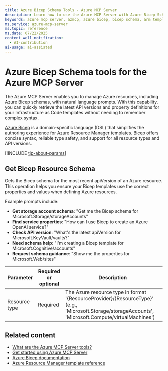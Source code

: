 ```yaml
---
title: Azure Bicep Schema Tools - Azure MCP Server
description: Learn how to use the Azure MCP Server with Azure Bicep Schema to retrieve the latest API versions and properties for Azure resources in Bicep templates.
keywords: azure mcp server, azmcp, azure bicep, bicep schema, arm templates, infrastructure as code
ms.service: azure-mcp-server
ms.topic: reference
ms.date: 07/22/2025
content_well_notification: 
  - AI-contribution
ai-usage: ai-assisted
---
```


# Azure Bicep Schema tools for the Azure MCP Server

The Azure MCP Server enables you to manage Azure resources, including Azure Bicep schemas, with natural language prompts. With this capability, you can quickly retrieve the latest API versions and property definitions for your Infrastructure as Code templates without needing to remember complex syntax.

[Azure Bicep](/azure/azure-resource-manager/bicep/) is a domain-specific language (DSL) that simplifies the authoring experience for Azure Resource Manager templates. Bicep offers concise syntax, reliable type safety, and support for all resource types and API versions.

[!INCLUDE [tip-about-params](../includes/tools/parameter-consideration.md)]

## Get Bicep Resource Schema

<!-- azmcp bicepschema get -->

Gets the Bicep schema for the most recent apiVersion of an Azure resource. This operation helps you ensure your Bicep templates use the correct properties and values when defining Azure resources.

Example prompts include:

- **Get storage account schema**: "Get me the Bicep schema for Microsoft.Storage/storageAccounts"
- **Find service properties**: "How can I use Bicep to create an Azure OpenAI service?"
- **Check API version**: "What's the latest apiVersion for Microsoft.KeyVault/vaults?"
- **Need schema help**: "I'm creating a Bicep template for Microsoft.Cognitive/accounts"
- **Request schema guidance**: "Show me the properties for Microsoft.Web/sites"

| Parameter | Required or optional | Description |
|-----------|-------------|-------------|
| Resource type | Required | The Azure resource type in format '{ResourceProvider}/{ResourceType}' (e.g., 'Microsoft.Storage/storageAccounts', 'Microsoft.Compute/virtualMachines') |

## Related content

- [What are the Azure MCP Server tools?](index.md)
- [Get started using Azure MCP Server](../get-started.md)
- [Azure Bicep documentation](/azure/azure-resource-manager/bicep/)
- [Azure Resource Manager template reference](/azure/templates/)